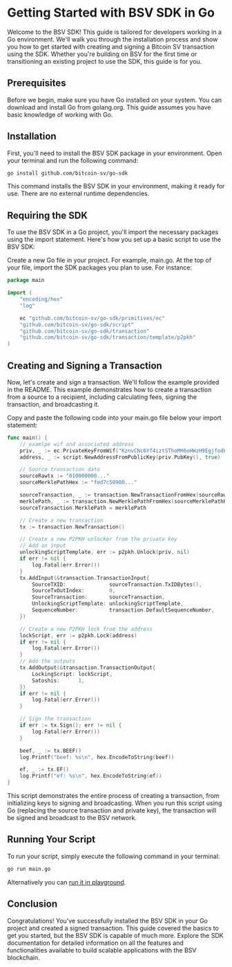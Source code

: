 # Getting Started with BSV SDK in Go
Welcome to the BSV SDK! This guide is tailored for developers working in a Go environment. We'll walk you through the installation process and show you how to get started with creating and signing a Bitcoin SV transaction using the SDK. Whether you're building on BSV for the first time or transitioning an existing project to use the SDK, this guide is for you.

## Prerequisites
Before we begin, make sure you have Go installed on your system. You can download and install Go from golang.org. This guide assumes you have basic knowledge of working with Go.

## Installation
First, you'll need to install the BSV SDK package in your environment. Open your terminal and run the following command:

```bash
go install github.com/bitcoin-sv/go-sdk
```
This command installs the BSV SDK in your environment, making it ready for use. There are no external runtime dependencies.

## Requiring the SDK
To use the BSV SDK in a Go project, you'll import the necessary packages using the import statement. Here's how you set up a basic script to use the BSV SDK:  

Create a new Go file in your project. For example, main.go.
At the top of your file, import the SDK packages you plan to use. For instance:

```go
package main

import (
	"encoding/hex"
	"log"

	ec "github.com/bitcoin-sv/go-sdk/primitives/ec"
	"github.com/bitcoin-sv/go-sdk/script"
	"github.com/bitcoin-sv/go-sdk/transaction"
	"github.com/bitcoin-sv/go-sdk/transaction/template/p2pkh"
)
```

## Creating and Signing a Transaction
Now, let's create and sign a transaction. We'll follow the example provided in the README. This example demonstrates how to create a transaction from a source to a recipient, including calculating fees, signing the transaction, and broadcasting it.

Copy and paste the following code into your main.go file below your import statement:
```go
func main() {
	// examlpe wif and associated address
	priv, _ := ec.PrivateKeyFromWif("KznvCNc6Yf4iztSThoMH6oHWzH9EgjfodKxmeuUGPq5DEX5maspS")
	address, _ := script.NewAddressFromPublicKey(priv.PubKey(), true)

	// Source transaction data
	sourceRawtx := "010000000..."
	sourceMerklePathHex := "fed7c50900..."

	sourceTransaction, _ := transaction.NewTransactionFromHex(sourceRawtx)
	merklePath, _ := transaction.NewMerklePathFromHex(sourceMerklePathHex)
	sourceTransaction.MerklePath = merklePath

	// Create a new transaction
	tx := transaction.NewTransaction()

	// Create a new P2PKH unlocker from the private key
	// Add an input
	unlockingScriptTemplate, err := p2pkh.Unlock(priv, nil)
	if err != nil {
		log.Fatal(err.Error())
	}
	tx.AddInput(&transaction.TransactionInput{
		SourceTXID:              sourceTransaction.TxIDBytes(),
		SourceTxOutIndex:        0,
		SourceTransaction:       sourceTransaction,
		UnlockingScriptTemplate: unlockingScriptTemplate,
		SequenceNumber:          transaction.DefaultSequenceNumber,
	})

	// Create a new P2PKH lock from the address
	lockScript, err := p2pkh.Lock(address)
	if err != nil {
		log.Fatal(err.Error())
	}
	// Add the outputs
	tx.AddOutput(&transaction.TransactionOutput{
		LockingScript: lockScript,
		Satoshis:      1,
	})
	if err != nil {
		log.Fatal(err.Error())
	}

	// Sign the transaction
	if err := tx.Sign(); err != nil {
		log.Fatal(err.Error())
	}

	beef, _ := tx.BEEF()
	log.Printf("beef: %s\n", hex.EncodeToString(beef))

	ef, _ := tx.EF()
	log.Printf("ef: %s\n", hex.EncodeToString(ef))
}
```

This script demonstrates the entire process of creating a transaction, from initializing keys to signing and broadcasting. When you run this script using Go (replacing the source transaction and private key), the transaction will be signed and broadcast to the BSV network.

## Running Your Script
To run your script, simply execute the following command in your terminal:

```bash
go run main.go
```

Alternatively you can [run it in playground](https://goplay.tools/snippet/bnsS-pA56ob).
## Conclusion
Congratulations! You've successfully installed the BSV SDK in your Go project and created a signed transaction. This guide covered the basics to get you started, but the BSV SDK is capable of much more. Explore the SDK documentation for detailed information on all the features and functionalities available to build scalable applications with the BSV blockchain.